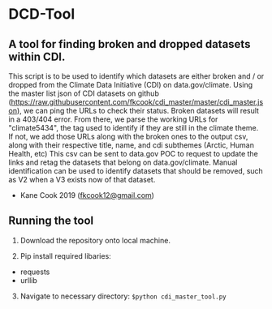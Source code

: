 # DCD-Tool
## A tool for finding broken and dropped datasets within CDI.

This script is to be used to identify which datasets are either 
broken and / or dropped from the Climate Data Initiative (CDI) on data.gov/climate.
Using the master list json of CDI datasets on github 
(https://raw.githubusercontent.com/fkcook/cdi_master/master/cdi_master.json), we can
ping the URLs to check their status. Broken datasets will result in a 403/404 error.
From there, we parse the working URLs for "climate5434", the tag used to identify if they are 
still in the climate theme. If not, we add those URLs along with the broken ones to the
output csv, along with their respective title, name, and cdi subthemes (Arctic, Human Health, etc)
This csv can be sent to data.gov POC to request to update the links and retag the datasets that belong 
on data.gov/climate. Manual identification can be used to identify datasets that should be removed, 
such as V2 when a V3 exists now of that dataset.
- Kane Cook 2019 (fkcook12@gmail.com)

## Running the tool
1. Download the repository onto local machine.

2. Pip install required libaries:
- requests
- urllib

3. Navigate to necessary directory:
`$python cdi_master_tool.py`
